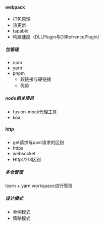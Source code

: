 #### webpack

- 打包原理
- 热更新
- tapable
- 构建速度（DLLPlugin与DllRefrencePlugin）

##### 包管理

- npm
- yarn
- pnpm
  - 软链接与硬链接
  - 优势

##### node相关项目

- fusion-mock代理工具
- koa

##### http

- get请求与post请求的区别
- https
- websocket
- Http1/2/3区别

##### 多仓管理

learn + yarn workspace进行管理

##### 设计模式

- 单例模式
- 策略模式
